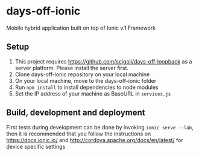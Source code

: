 # days-off-ionic
Mobile hybrid application built on top of Ionic v.1 Framework


## Setup
1. This project requires https://github.com/scigoli/days-off-loopback as a server platform. Please install the server first.
2. Clone days-off-ionic repository on your local machine
3. On your local machine, move to the days-off-ionic folder
4. Run `npm install` to install dependencies to node modules
5. Set the IP address of your machine as BaseURL in `services.js`

## Build, development and deployment
First tests during development can be done by invoking  `ionic serve --lab`, then it is recommended that you follow the instructions on https://docs.ionic.io/ and http://cordova.apache.org/docs/en/latest/ for device specific settings
